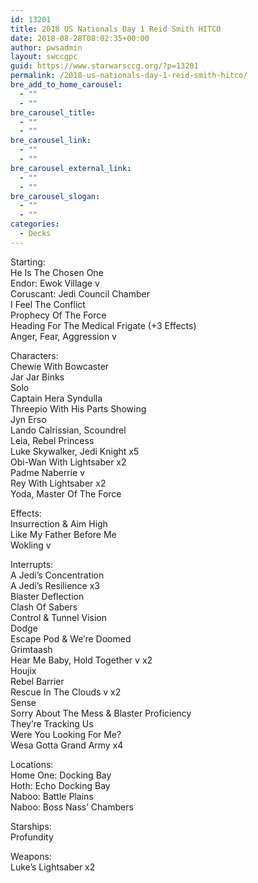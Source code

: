 ```yaml
---
id: 13201
title: 2018 US Nationals Day 1 Reid Smith HITCO
date: 2018-08-28T08:02:35+00:00
author: pwsadmin
layout: swccgpc
guid: https://www.starwarsccg.org/?p=13201
permalink: /2018-us-nationals-day-1-reid-smith-hitco/
bre_add_to_home_carousel:
  - ""
  - ""
bre_carousel_title:
  - ""
  - ""
bre_carousel_link:
  - ""
  - ""
bre_carousel_external_link:
  - ""
  - ""
bre_carousel_slogan:
  - ""
  - ""
categories:
  - Decks
---
```

Starting:  
He Is The Chosen One  
Endor: Ewok Village v  
Coruscant: Jedi Council Chamber  
I Feel The Conflict  
Prophecy Of The Force  
Heading For The Medical Frigate (+3 Effects)  
Anger, Fear, Aggression v

Characters:  
Chewie With Bowcaster  
Jar Jar Binks  
Solo  
Captain Hera Syndulla  
Threepio With His Parts Showing  
Jyn Erso  
Lando Calrissian, Scoundrel  
Leia, Rebel Princess  
Luke Skywalker, Jedi Knight x5  
Obi-Wan With Lightsaber x2  
Padme Naberrie v  
Rey With Lightsaber x2  
Yoda, Master Of The Force

Effects:  
Insurrection & Aim High  
Like My Father Before Me  
Wokling v

Interrupts:  
A Jedi’s Concentration  
A Jedi’s Resilience x3  
Blaster Deflection  
Clash Of Sabers  
Control & Tunnel Vision  
Dodge  
Escape Pod & We’re Doomed  
Grimtaash  
Hear Me Baby, Hold Together v x2  
Houjix  
Rebel Barrier  
Rescue In The Clouds v x2  
Sense  
Sorry About The Mess & Blaster Proficiency  
They’re Tracking Us  
Were You Looking For Me?  
Wesa Gotta Grand Army x4

Locations:  
Home One: Docking Bay  
Hoth: Echo Docking Bay  
Naboo: Battle Plains  
Naboo: Boss Nass’ Chambers

Starships:  
Profundity

Weapons:  
Luke’s Lightsaber x2